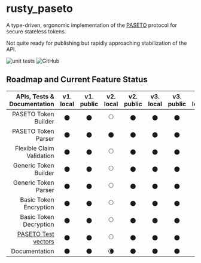# rusty_paseto

A type-driven, ergonomic implementation of the [PASETO](https://github.com/paseto-standard/paseto-spec) protocol for secure stateless tokens.

Not quite ready for publishing but rapidly approaching stabilization of the API.

![unit tests](https://github.com/rrrodzilla/rusty_paseto/actions/workflows/rust.yml/badge.svg)
![GitHub](https://img.shields.io/github/license/rrrodzilla/rusty_paseto?label=License)

## Roadmap and Current Feature Status

| APIs, Tests & Documentation | v1.<br />local| v1.<br />public | v2.<br />local | v2.<br />public |v3.<br />local | v3.<br />public | v4.<br />local | v4.<br />public |
| ------------: | :-----------: | :----------:    |:-----------:   |:-----------:    |:-----------:  |:-----------:    |:-----------:   |:-----------:    |
| PASETO Token Builder		| :new_moon: | :new_moon: | :full_moon: | :new_moon: | :new_moon: | :new_moon: | :new_moon: | :new_moon: |
| PASETO Token Parser		| :new_moon: | :new_moon: | :new_moon: | :new_moon: | :new_moon: | :new_moon: | :new_moon: | :new_moon: |
| Flexible Claim Validation	| :new_moon: | :new_moon: | :full_moon: | :new_moon: | :new_moon: | :new_moon: | :new_moon: | :new_moon: |
| Generic Token Builder		| :new_moon: | :new_moon: | :full_moon: | :new_moon: | :new_moon: | :new_moon: | :new_moon: | :new_moon: |
| Generic Token Parser		| :new_moon: | :new_moon: | :full_moon: | :new_moon: | :new_moon: | :new_moon: | :new_moon: | :new_moon: |
| Basic Token Encryption	| :new_moon: | :new_moon: | :full_moon: | :new_moon: | :new_moon: | :new_moon: | :new_moon: | :new_moon: |
| Basic Token Decryption	| :new_moon: | :new_moon: | :full_moon: | :new_moon: | :new_moon: | :new_moon: | :new_moon: | :new_moon: |
| [PASETO Test vectors](https://github.com/paseto-standard/test-vectors)  | :new_moon: | :new_moon: | :full_moon: | :new_moon: | :new_moon: | :new_moon: | :new_moon: | :new_moon: |
| Documentation			| :new_moon: | :new_moon: | :waning_crescent_moon: | :new_moon: | :new_moon: | :new_moon: | :new_moon: | :new_moon: |

